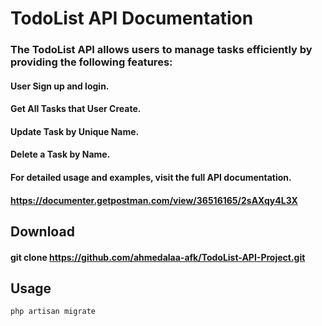 # TodoList API Documentation
### The TodoList API allows users to manage tasks efficiently by providing the following features:

#### User Sign up and login.
#### Get All Tasks that User Create.
#### Update Task by Unique Name.
#### Delete a Task by Name.
#### For detailed usage and examples, visit the full API documentation.
#### https://documenter.getpostman.com/view/36516165/2sAXqy4L3X

## Download
#### git clone https://github.com/ahmedalaa-afk/TodoList-API-Project.git

## Usage
```html
php artisan migrate
```
